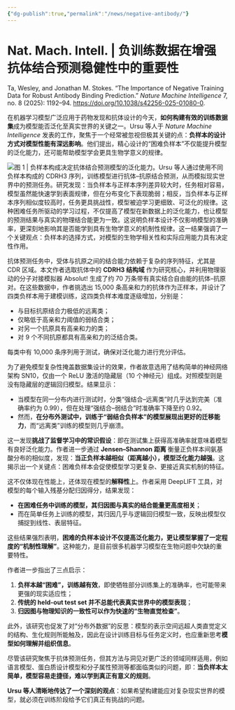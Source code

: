 ```yaml
---
{"dg-publish":true,"permalink":"/news/negative-antibody/"}
---
```


# Nat. Mach. Intell. | 负训练数据在增强抗体结合预测稳健性中的重要性

Ta, Wesley, and Jonathan M. Stokes. “The Importance of Negative Training Data for Robust Antibody Binding Prediction.” *Nature Machine Intelligence* 7, no. 8 (2025): 1192–94. https://doi.org/10.1038/s42256-025-01080-0.

在机器学习模型广泛应用于药物发现和抗体设计的今天，**如何构建有效的训练数据集**成为模型能否泛化至真实世界的关键之一。Ursu 等人于 *Nature Machine Intelligence* 发表的工作，聚焦于一个经常被忽视但极其关键的点：**负样本的设计方式对模型性能有深远影响**。他们提出，精心设计的“困难负样本”不仅能提升模型的泛化能力，还可能帮助模型学会更具生物学意义的规律。

![图 1 | 负样本构成决定抗体结合预测模型的泛化能力。Ursu 等人通过使用不同负样本构成的 CDRH3 序列，训练模型进行抗体–抗原结合预测，从而模拟现实世界中的预测任务。研究发现：当负样本与正样本序列差异较大时，任务相对容易，模型虽然能快速学到表面规律，但在分布变化下表现脆弱；相反，当负样本与正样本序列相似度较高时，任务更具挑战性，模型被迫学习更细致、可泛化的规律。这种困难任务所驱动的学习过程，不仅提高了模型在新数据上的泛化能力，也让模型的预测结果与真实的物理结合能更为一致。这说明负样本设计不仅影响模型的准确率，更深刻地影响其是否能学到具有生物学意义的机制性规律。这一结果强调了一个关键观点：负样本的选择方式，对模型的生物学相关性和实际应用能力具有决定性作用。](https://cdn.molastra.com/weixin/2025/08/b328c0c21834af8be5d64bfb6c11c643.png)

抗体预测任务中，受体与抗原之间的结合能力依赖于复杂的序列特征，尤其是 CDR 区域。本文作者选取抗体中的 **CDRH3 结构域** 作为研究核心，并利用物理驱动的分子对接模拟器 Absolut! 生成了约 70 万条带有真实结合自由能的抗体–抗原对。在这些数据中，作者挑选出 15,000 条高亲和力的抗体作为正样本，并设计了四类负样本用于建模训练，这四类负样本难度逐级增加，分别是：

- 与目标抗原结合力极低的远离类；
- 仅略低于高亲和力阈值的弱结合类；
- 对另一个抗原具有高亲和力的类；
- 对 9 个不同抗原都具有高亲和力的泛结合类。

每类中有 10,000 条序列用于测试，确保对泛化能力进行充分评估。

为了避免模型复杂性掩盖数据集设计的效果，作者故意选用了结构简单的神经网络架构 SN10，仅由一个 ReLU 激活的隐藏层（10 个神经元）组成。对照模型则是没有隐藏层的逻辑回归模型。结果显示：

- 当模型在同一分布内进行测试时，分类“强结合–远离类”时几乎达到完美（准确率约为 0.99），但在处理“强结合–弱结合”时准确率下降至约 0.92。
- 然而，**在分布外测试中，训练于“弱结合负样本”的模型展现出更好的迁移能力**，而“远离类”训练的模型则几乎崩溃。

这一发现**挑战了监督学习中的常识假设**：即在测试集上获得高准确率就意味着模型有良好泛化能力。作者进一步通过 **Jensen–Shannon 距离** 衡量正负样本间氨基酸分布的相似度，发现：**当正负样本越相似（距离越小），模型泛化能力越强**。这揭示出一个关键点：困难负样本会促使模型学习更复杂、更接近真实机制的特征。

这不仅体现在性能上，还体现在模型的**解释性**上。作者采用 DeepLIFT 工具，对模型的每个输入残基分配归因得分，结果发现：

- **在困难任务中训练的模型，其归因图与真实的结合能量更高度相关**；
- 而在简单任务上训练的模型，其归因几乎与逻辑回归模型一致，反映出模型仅捕捉到线性、表层特征。

这些结果强烈表明，**困难的负样本设计不仅提高泛化能力，更让模型掌握了一定程度的“机制性理解”**。这种能力，是目前很多机器学习模型在生物问题中欠缺的重要特性。

作者进一步指出了三点启示：

1. **负样本越“困难”，训练越有效**，即使牺牲部分训练集上的准确率，也可能带来更强的现实适应性；
2. **传统的 held-out test set 并不总能代表真实世界中的模型表现**；
3. **归因图与物理知识的一致性可以作为快速的“生物直觉检查”**。

此外，该研究也促发了对“分布外数据”的反思：模型的表示空间远超人类直觉定义的结构、生化规则所能触及，因此在设计训练目标与任务定义时，也应重新思考**模型如何理解并组织信息**。

尽管该研究聚焦于抗体预测任务，但其方法与洞见对更广泛的领域同样适用，例如语言模型、蛋白质设计模型和分子属性预测等都面临类似的问题，即：**当负样本太简单，模型容易走捷径，难以学到真正有意义的规则**。

**Ursu 等人清晰地传达了一个深刻的观点**：如果希望构建能应对复杂现实世界的模型，就必须在训练阶段给予它们真正有挑战的问题。